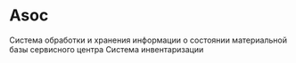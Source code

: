 # Asoc
Система обработки и хранения информации о состоянии материальной базы сервисного центра 
Система инвентаризации 
